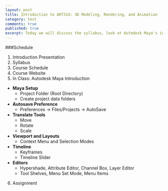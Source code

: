 ```yaml
---
layout: post
title: Introduction to ART314: 3D Modeling, Rendering, and Animation
category: test
comments: true
published: true
excerpt: Today we will discuss the syllabus, look at Autodesk Maya's interface and we'll look at the first assignment.
---
```



###Schedule

1. Introduction Presentation
2. Syllabus
3. Course Schedule
4. Course Website
5. In Class: Autodesk Maya Introduction
  * **Maya Setup**
    - Project Folder (Root Directory)
    - Create project data folders
  * **Autosave Preference**
    - Preferences → Files/Projects → AutoSave
  * **Translate Tools**
    - Move
    - Rotate
    - Scale
  * **Viewport and Layouts**
    - Context Menu and Selection Modes
  * **Timeline**
    - Keyframes
    - Timeline Slider
  * **Editors**
    - Hypershade, Attribute Editor, Channel Box, Layer Editor
    - Tool Shelves, Menu Set Mode, Menu Items
6. Assignment
